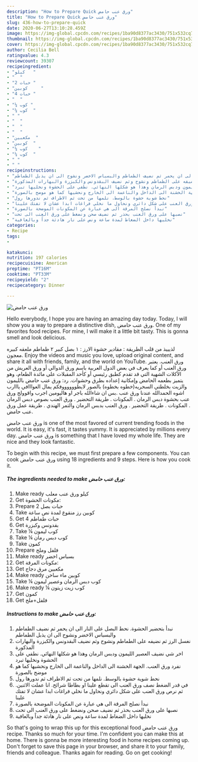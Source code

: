 ```yaml
---
description: "How to Prepare Quick ورق عنب حامض"
title: "How to Prepare Quick ورق عنب حامض"
slug: 436-how-to-prepare-quick
date: 2020-06-27T13:10:28.459Z
image: https://img-global.cpcdn.com/recipes/1ba90d8377ac3430/751x532cq70/الصورة-الرئيسية-لوصفةورق-عنب-حامض.jpg
thumbnail: https://img-global.cpcdn.com/recipes/1ba90d8377ac3430/751x532cq70/الصورة-الرئيسية-لوصفةورق-عنب-حامض.jpg
cover: https://img-global.cpcdn.com/recipes/1ba90d8377ac3430/751x532cq70/الصورة-الرئيسية-لوصفةورق-عنب-حامض.jpg
author: Cecilia Bell
ratingvalue: 4.3
reviewcount: 39307
recipeingredient:
- "كيلو   "
- "  "
- "2 حبات "
- "كوبين     "
- "4 حبات "
- "  "
- "¼ كوب "
- "¼ كوب  "
- " "
- "  "
- "  "
- "  "
- "مكعبين  "
- "كوبين  "
- "¼ كوب    "
- "¼ كوب  "
- " "
- " "
recipeinstructions:
- "نبدأ بتحضير الحشوة. نحط البصل على النار الى ان يحمر ثم نضيف الطماطم والبسباس الاخضر ونشوح الى ان يذبل الطماطم"
- "نغسل الرز ثم نضيفه على الطماطم ونشوح وثم نضيف البقدونس والكبزرة والبهارات المذكورة"
- "اخر شي نضيف العصير الليمون ودبس الرمان وهذا هو شكلها النهائي. نطفي على الحشوة ونخليها تبرد"
- "نفرد ورق العنب. الجهة الخشنة الى الداخل والناعمة الى الخارج ونحشيها كما هو موضح بالصورة"
- "نحط شوية حشوة بالوسط. نلمها من تحت ثم الاطراف ثم ندورها رول"
- "في قدر الضغط نصف ورق العنب الى تقطع علينا او بطاطا شرائح. انا عملت الاثنين. ثم نرص ورق العنب على شكل دائري ونحاول ما نخلي فراغات ابدا عشان لا تفتك علينا"
- "نبدأ نصلح المرقة الى هي عبارة عن المكونات الموضحة بالصورة"
- "نصبها على ورق العنب بحذر ثم نضيف صحن ونضغط على ورق العنب الى تحت"
- "نخليها داخل الضغاط لمدة ساعة ونص على نار هادئة جداً وبالعافية"
categories:
- Recipe
tags:
- 

katakunci:  
nutrition: 197 calories
recipecuisine: American
preptime: "PT16M"
cooktime: "PT33M"
recipeyield: "2"
recipecategory: Dinner

---
```



![ورق عنب حامض](https://img-global.cpcdn.com/recipes/1ba90d8377ac3430/751x532cq70/الصورة-الرئيسية-لوصفةورق-عنب-حامض.jpg)

Hello everybody, I hope you are having an amazing day today. Today, I will show you a way to prepare a distinctive dish, ورق عنب حامض. One of my favorites food recipes. For mine, I will make it a little bit tasty. This is gonna smell and look delicious.

لذيييذ من قلب الطريقة : مقادير حشوة الارز : ١ بصل كبير ٢ طماطم ملعقه كبيره معجون. Enjoy the videos and music you love, upload original content, and share it all with friends, family, and the world on YouTube. ورق العنب. يعتبر ورق العنب أو كما يعرف في بعض الدول العربية باسم ورق الدوالي أو ورق العريش من الأكلات الشهية التي قد تقدم كطبق رئيسي أو كأحد المقبلات على مائدة الطعام، وهو يتميز بطعمه الحامض وإمكانية إعداده بطرق وحشوات. رد: ورق عنب حامض بالليمون والزيت بخلطتي السحريه(خطوه بخطوه) بالصور لايطووووووفكم يمال العوااافي يااارب اشوه الحمدالله عندنا ورق عنب .بس ان شاءالله باجر او هاليومين اجرب واقوولج ورق‭ ‬عنب بحشوة دبس الرمان . المكونات . طريقة التحضير . ورق العنب بصوص دبس الرمان . المكونات . طريقة التحضير . ورق العنب بدبس الرمان والتمر الهندي . طريقة عمل ورق عنب حامض.

ورق عنب حامض is one of the most favored of current trending foods in the world. It is easy, it's fast, it tastes yummy. It is appreciated by millions every day. ورق عنب حامض is something that I have loved my whole life. They are nice and they look fantastic.


To begin with this recipe, we must first prepare a few components. You can cook ورق عنب حامض using 18 ingredients and 9 steps. Here is how you cook it.

<!--inarticleads1-->

##### The ingredients needed to make ورق عنب حامض:

1. Make ready كيلو ورق عنب معلب
1. Get  مكونات الحشوة:
1. Prepare 2 حبات بصل
1. Take كوبين رز منقوع لمدة نص ساعة
1. Get 4 حبات طماطم
1. Get  بقدونس وكبزرة
1. Take ¼ كوب ليمون
1. Take ¼ كوب دبس رمان
1. Take  كمون
1. Prepare  فلفل وملح
1. Make ready  بسباس اخضر
1. Get  مكونات المرقة:
1. Get مكعبين مرق دجاج
1. Make ready كوبين ماء ساخن
1. Take ¼ كوب دبس الرمان وعصير ليمون
1. Make ready ¼ كوب زيت زيتون
1. Get  كمون
1. Get  فلفل+ملح




<!--inarticleads2-->

##### Instructions to make ورق عنب حامض:

1. نبدأ بتحضير الحشوة. نحط البصل على النار الى ان يحمر ثم نضيف الطماطم والبسباس الاخضر ونشوح الى ان يذبل الطماطم
1. نغسل الرز ثم نضيفه على الطماطم ونشوح وثم نضيف البقدونس والكبزرة والبهارات المذكورة
1. اخر شي نضيف العصير الليمون ودبس الرمان وهذا هو شكلها النهائي. نطفي على الحشوة ونخليها تبرد
1. نفرد ورق العنب. الجهة الخشنة الى الداخل والناعمة الى الخارج ونحشيها كما هو موضح بالصورة
1. نحط شوية حشوة بالوسط. نلمها من تحت ثم الاطراف ثم ندورها رول
1. في قدر الضغط نصف ورق العنب الى تقطع علينا او بطاطا شرائح. انا عملت الاثنين. ثم نرص ورق العنب على شكل دائري ونحاول ما نخلي فراغات ابدا عشان لا تفتك علينا
1. نبدأ نصلح المرقة الى هي عبارة عن المكونات الموضحة بالصورة
1. نصبها على ورق العنب بحذر ثم نضيف صحن ونضغط على ورق العنب الى تحت
1. نخليها داخل الضغاط لمدة ساعة ونص على نار هادئة جداً وبالعافية




So that's going to wrap this up for this exceptional food ورق عنب حامض recipe. Thanks so much for your time. I'm confident you can make this at home. There is gonna be more interesting food in home recipes coming up. Don't forget to save this page in your browser, and share it to your family, friends and colleague. Thanks again for reading. Go on get cooking!
